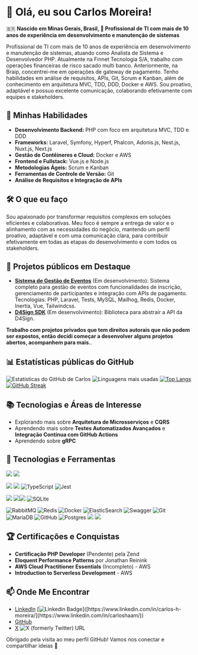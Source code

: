 # 👋 Olá, eu sou Carlos Moreira!

🇧🇷 **Nascido em Minas Gerais, Brasil, 🎯 Profissional de TI com mais de 10 anos de experiência em desenvolvimento e manutenção de sistemas**

Profissional de TI com mais de 10 anos de experiência em desenvolvimento e manutenção de sistemas, atuando como Analista de Sistema e Desenvolvedor PHP. Atualmente na Finnet Tecnologia S/A, trabalho com operações financeiras de risco sacado multi banco. Anteriormente, na Braip, concentrei-me em operações de gateway de pagamento. Tenho habilidades em análise de requisitos, APIs, Git, Scrum e Kanban, além de conhecimento em arquitetura MVC, TDD, DDD, Docker e AWS. Sou proativo, adaptável e possuo excelente comunicação, colaborando efetivamente com equipes e stakeholders.

## 🚀 Minhas Habilidades
- **Desenvolvimento Backend:** PHP com foco em arquitetura MVC, TDD e DDD
- **Frameworks:** Laravel, Symfony, Hyperf, Phalcon, Adonis.js, Nest.js, Nuxt.js, Next.js
- **Gestão de Contêineres e Cloud:** Docker e AWS
- **Frontend e Fullstack:** Vue.js e Node.js
- **Metodologias Ágeis:** Scrum e Kanban
- **Ferramentas de Controle de Versão:** Git
- **Análise de Requisitos e Integração de APIs**

## 🛠️ O que eu faço
Sou apaixonado por transformar requisitos complexos em soluções eficientes e colaborativas. Meu foco é sempre a entrega de valor e o alinhamento com as necessidades do negócio, mantendo um perfil proativo, adaptável e com uma comunicação clara, para contribuir efetivamente em todas as etapas do desenvolvimento e com todos os stakeholders.

## 🌟 Projetos públicos em Destaque
- **[Sistema de Gestão de Eventos](https://github.com/carloshaam/event-management)** (Em desenvolvimento): Sistema completo para gestão de eventos com funcionalidades de inscrição, gerenciamento de participantes e integração com APIs de pagamento. Tecnologias: PHP, Laravel, Tests, MySQL, Mailhog, Redis, Docker, Inertia, Vue, Tailwindcss.
- **[D4Sign SDK](https://github.com/carloshaam/d4sign-sdk)** (Em desenvolvimento): Biblioteca para abstrair a API da D4Sign.

**Trabalho com projetos privados que tem direitos autorais que não podem ser expostos, então decidi começar a desenvolver alguns projetos abertos, acompanhem para mais.**.

## 📊 Estatísticas públicas do GitHub
![Estatísticas do GitHub de Carlos](https://github-readme-stats.vercel.app/api?username=carloshaam&show_icons=true&hide_rank=true&theme=dark)
![Linguagens mais usadas](https://github-readme-stats.vercel.app/api/top-langs/?username=carloshaam&layout=compact&theme=dark)
[![Top Langs](https://github-readme-stats.vercel.app/api/top-langs/?username=carloshaam&theme=dark)](https://github.com/anuraghazra/github-readme-stats)
[![GitHub Streak](https://streak-stats.demolab.com/?user=carloshaam&theme=dark)](https://git.io/streak-stats)

## 📚 Tecnologias e Áreas de Interesse
- Explorando mais sobre **Arquitetura de Microsserviços** e **CQRS**
- Aprendendo mais sobre **Testes Automatizados Avançados** e **Integração Contínua com GitHub Actions**
- Aprendendo sobre **gRPC**

## 🤹 Tecnologias e Ferramentas

![](https://img.shields.io/badge/PHP-777BB4?style=for-the-badge&logo=php&logoColor=white) ![](https://img.shields.io/badge/Laravel-FF2D20?style=for-the-badge&logo=laravel&logoColor=white) 

![](https://img.shields.io/badge/JavaScript-323330?style=for-the-badge&logo=javascript&logoColor=F7DF1E) ![](https://img.shields.io/badge/Node.js-339933?style=for-the-badge&logo=nodedotjs&logoColor=white) ![TypeScript](https://img.shields.io/badge/typescript-%23007ACC.svg?style=for-the-badge&logo=typescript&logoColor=white) ![Jest](https://img.shields.io/badge/-jest-%23C21325?style=for-the-badge&logo=jest&logoColor=white)

![](https://img.shields.io/badge/MySQL-00000F?style=for-the-badge&logo=mysql&logoColor=white) ![](https://img.shields.io/badge/PostgreSQL-316192?style=for-the-badge&logo=postgresql&logoColor=white)![](https://img.shields.io/badge/Oracle-F80000?style=for-the-badge&logo=oracle&logoColor=black) ![SQLite](https://img.shields.io/badge/sqlite-%2307405e.svg?style=for-the-badge&logo=sqlite&logoColor=white)

![RabbitMQ](https://img.shields.io/badge/Rabbitmq-FF6600?style=for-the-badge&logo=rabbitmq&logoColor=white) ![Redis](https://img.shields.io/badge/redis-%23DD0031.svg?style=for-the-badge&logo=redis&logoColor=white) ![Docker](https://img.shields.io/badge/docker-%230db7ed.svg?style=for-the-badge&logo=docker&logoColor=white) ![ElasticSearch](https://img.shields.io/badge/-ElasticSearch-005571?style=for-the-badge&logo=elasticsearch) ![Swagger](https://img.shields.io/badge/-Swagger-%23Clojure?style=for-the-badge&logo=swagger&logoColor=white) ![Git](https://img.shields.io/badge/git-%23F05033.svg?style=for-the-badge&logo=git&logoColor=white)  ![MariaDB](https://img.shields.io/badge/MariaDB-003545?style=for-the-badge&logo=mariadb&logoColor=white) ![GitHub](https://img.shields.io/badge/github-%23121011.svg?style=for-the-badge&logo=github&logoColor=white) ![Postgres](https://img.shields.io/badge/postgres-%23316192.svg?style=for-the-badge&logo=postgresql&logoColor=white)
![](https://img.shields.io/badge/Postman-FF6C37?style=for-the-badge&logo=Postman&logoColor=white) ![](https://img.shields.io/badge/Insomnia-5849be?style=for-the-badge&logo=Insomnia&logoColor=white)


## 🏆 Certificações e Conquistas
- **Certificação PHP Developer** (Pendente) pela Zend
- **Eloquent Performance Patterns** por Jonathan Reinink
- **AWS Cloud Practitioner Essentials** (Incompleto) - AWS
- **Introduction to Serverless Development** - AWS

## 📫 Onde Me Encontrar
- [LinkedIn]([https://www.linkedin.com/in/carlos-h-moreira/](https://www.linkedin.com/in/carloshaam/)) [![Linkedin Badge](https://img.shields.io/badge/-carloshaam-blue?style=flat-square&logo=Linkedin&logoColor=white&link=[https://www.linkedin.com/in/carlos-h-moreira/](https://www.linkedin.com/in/carloshaam/))]([https://www.linkedin.com/in/carlos-h-moreira/](https://www.linkedin.com/in/carloshaam/))
- [GitHub](https://github.com/carloshaam)
- [X](https://x.com/carloshaam) ![X (formerly Twitter) URL](https://img.shields.io/twitter/url?url=https%3A%2F%2Fx.com%2Fcarloshaam&logo=x&labelColor=%23000000&color=%23000000)

Obrigado pela visita ao meu perfil GitHub! Vamos nos conectar e compartilhar ideias 🚀

<!--### What I'm working on 👨‍💻-->

<!--🧛‍♂️ Currently building a dark theme - [Dracula PRO](https://draculatheme.com/pro) <br>-->
<!--📚 Currently launching a book - [14 Habits of Highly Productive Developers](https://14habits.com)-->

